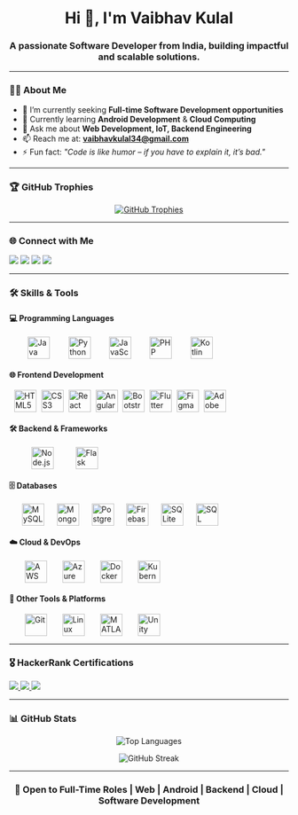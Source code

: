 <h1 align="center">Hi 👋, I'm Vaibhav Kulal</h1>
<h3 align="center">A passionate Software Developer from India, building impactful and scalable solutions.</h3>

---

### 🧑‍💻 About Me

- 🔭 I’m currently seeking **Full-time Software Development opportunities**
- 🌱 Currently learning **Android Development** & **Cloud Computing**
- 💬 Ask me about **Web Development, IoT, Backend Engineering**
- 📫 Reach me at: **vaibhavkulal34@gmail.com**
- ⚡ Fun fact: *"Code is like humor – if you have to explain it, it’s bad."*

---

### 🏆 GitHub Trophies

<p align="center">
  <a href="https://github.com/ryo-ma/github-profile-trophy">
    <img src="https://github-profile-trophy.vercel.app/?username=vaibhavkulal&theme=algolia&margin-w=10" alt="GitHub Trophies" />
  </a>
</p>

---

### 🌐 Connect with Me

<p align="left">
  <a href="mailto:vaibhavkulal34@gmail.com"><img src="https://img.shields.io/badge/Gmail-D14836?style=for-the-badge&logo=gmail&logoColor=white" /></a>
  <a href="https://www.linkedin.com/in/vaibhavkulal/" target="_blank"><img src="https://img.shields.io/badge/LinkedIn-0A66C2?style=for-the-badge&logo=linkedin&logoColor=white" /></a>
  <a href="https://twitter.com/" target="_blank"><img src="https://img.shields.io/badge/Twitter-1DA1F2?style=for-the-badge&logo=twitter&logoColor=white" /></a>
  <a href="https://www.hackerrank.com/vaibhavkulal34" target="_blank"><img src="https://img.shields.io/badge/HackerRank-2EC866?style=for-the-badge&logo=HackerRank&logoColor=white" /></a>
</p>

---

### 🛠️ Skills & Tools

#### 💻 Programming Languages  
<div align="left" style="display: flex; justify-content: space-evenly; flex-wrap: wrap; max-width: 400px; margin-bottom: 20px;">
  <img src="https://cdn.jsdelivr.net/gh/devicons/devicon/icons/java/java-original.svg" width="40" title="Java" />
  <img src="https://cdn.jsdelivr.net/gh/devicons/devicon/icons/python/python-original.svg" width="40" title="Python" />
  <img src="https://cdn.jsdelivr.net/gh/devicons/devicon/icons/javascript/javascript-original.svg" width="40" title="JavaScript" />
  <img src="https://cdn.jsdelivr.net/gh/devicons/devicon/icons/php/php-original.svg" width="40" title="PHP" />
  <img src="https://cdn.jsdelivr.net/gh/devicons/devicon/icons/kotlin/kotlin-original.svg" width="40" title="Kotlin" />
</div>

#### 🌐 Frontend Development  
<div align="left" style="display: flex; justify-content: space-evenly; flex-wrap: wrap; max-width: 400px; margin-bottom: 20px;">
  <img src="https://cdn.jsdelivr.net/gh/devicons/devicon/icons/html5/html5-original.svg" width="40" title="HTML5" />
  <img src="https://cdn.jsdelivr.net/gh/devicons/devicon/icons/css3/css3-original.svg" width="40" title="CSS3" />
  <img src="https://cdn.jsdelivr.net/gh/devicons/devicon/icons/react/react-original.svg" width="40" title="React" />
  <img src="https://cdn.jsdelivr.net/gh/devicons/devicon/icons/angularjs/angularjs-original.svg" width="40" title="AngularJS" />
  <img src="https://cdn.jsdelivr.net/gh/devicons/devicon/icons/bootstrap/bootstrap-original.svg" width="40" title="Bootstrap" />
  <img src="https://cdn.jsdelivr.net/gh/devicons/devicon/icons/flutter/flutter-original.svg" width="40" title="Flutter" />
  <img src="https://www.vectorlogo.zone/logos/figma/figma-icon.svg" width="40" title="Figma" />
  <img src="https://cdn.worldvectorlogo.com/logos/adobe-xd.svg" width="40" title="Adobe XD" />
</div>

#### 🛠️ Backend & Frameworks  
<div align="left" style="display: flex; justify-content: space-evenly; flex-wrap: wrap; max-width: 200px; margin-bottom: 20px;">
  <img src="https://cdn.jsdelivr.net/gh/devicons/devicon/icons/nodejs/nodejs-original.svg" width="40" title="Node.js" />
  <img src="https://www.vectorlogo.zone/logos/pocoo_flask/pocoo_flask-icon.svg" width="40" title="Flask" />
</div>

#### 🗄️ Databases  
<div align="left" style="display: flex; justify-content: space-evenly; flex-wrap: wrap; max-width: 400px; margin-bottom: 20px;">
  <img src="https://cdn.jsdelivr.net/gh/devicons/devicon/icons/mysql/mysql-original.svg" width="40" title="MySQL" />
  <img src="https://cdn.jsdelivr.net/gh/devicons/devicon/icons/mongodb/mongodb-original.svg" width="40" title="MongoDB" />
  <img src="https://cdn.jsdelivr.net/gh/devicons/devicon/icons/postgresql/postgresql-original.svg" width="40" title="PostgreSQL" />
  <img src="https://cdn.jsdelivr.net/gh/devicons/devicon/icons/firebase/firebase-plain.svg" width="40" title="Firebase" />
  <img src="https://www.vectorlogo.zone/logos/sqlite/sqlite-icon.svg" width="40" title="SQLite" />
  <img src="https://www.svgrepo.com/show/303229/microsoft-sql-server-logo.svg" width="40" title="SQL Server" />
</div>

#### ☁️ Cloud & DevOps  
<div align="left" style="display: flex; justify-content: space-evenly; flex-wrap: wrap; max-width: 300px; margin-bottom: 20px;">
  <img src="https://cdn.jsdelivr.net/gh/devicons/devicon/icons/amazonwebservices/amazonwebservices-original.svg" width="40" title="AWS" />
  <img src="https://cdn.jsdelivr.net/gh/devicons/devicon/icons/azure/azure-original.svg" width="40" title="Azure" />
  <img src="https://cdn.jsdelivr.net/gh/devicons/devicon/icons/docker/docker-original.svg" width="40" title="Docker" />
  <img src="https://cdn.jsdelivr.net/gh/devicons/devicon/icons/kubernetes/kubernetes-plain.svg" width="40" title="Kubernetes" />
</div>

#### 🧰 Other Tools & Platforms  
<div align="left" style="display: flex; justify-content: space-evenly; flex-wrap: wrap; max-width: 300px;">
  <img src="https://cdn.jsdelivr.net/gh/devicons/devicon/icons/git/git-original.svg" width="40" title="Git" />
  <img src="https://cdn.jsdelivr.net/gh/devicons/devicon/icons/linux/linux-original.svg" width="40" title="Linux" />
  <img src="https://upload.wikimedia.org/wikipedia/commons/2/21/Matlab_Logo.png" width="40" title="MATLAB" />
  <img src="https://www.vectorlogo.zone/logos/unity3d/unity3d-icon.svg" width="40" title="Unity" />
</div>

---

### 🎖 HackerRank Certifications

<p align="left">
  <a href="https://www.hackerrank.com/certificates/YOUR_CERTIFICATE_ID_PYTHON" target="_blank">
    <img src="https://img.shields.io/badge/Python-Intermediate-3776AB?style=for-the-badge&logo=python&logoColor=white" />
  </a>
  <a href="https://www.hackerrank.com/certificates/YOUR_CERTIFICATE_ID_SQL" target="_blank">
    <img src="https://img.shields.io/badge/SQL-Basic-003B57?style=for-the-badge&logo=sqlite&logoColor=white" />
  </a>
  <a href="https://www.hackerrank.com/certificates/YOUR_CERTIFICATE_ID_JAVA" target="_blank">
    <img src="https://img.shields.io/badge/Java-Basic-007396?style=for-the-badge&logo=java&logoColor=white" />
  </a>
</p>

---

### 📊 GitHub Stats

<p align="center">
  <img src="https://github-readme-stats.vercel.app/api/top-langs?username=vaibhavkulal&show_icons=true&locale=en&layout=compact&theme=tokyonight" alt="Top Languages" />
</p>

<p align="center">
  <img src="https://github-readme-streak-stats.herokuapp.com/?user=vaibhavkulal&theme=tokyonight" alt="GitHub Streak" />
</p>

---

<h3 align="center">💼 Open to Full-Time Roles | Web | Android | Backend | Cloud | Software Development</h3>
